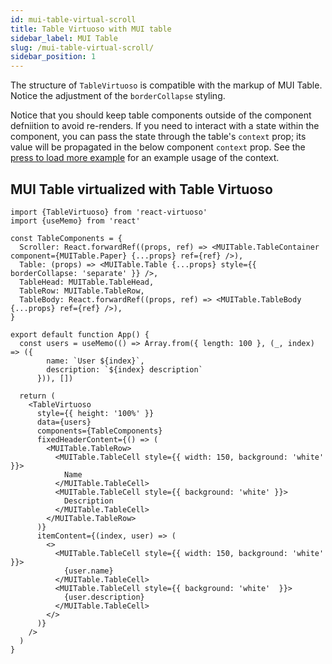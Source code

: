 ```yaml
---
id: mui-table-virtual-scroll
title: Table Virtuoso with MUI table
sidebar_label: MUI Table
slug: /mui-table-virtual-scroll/
sidebar_position: 1
---
```


The structure of `TableVirtuoso` is compatible with the markup of MUI Table. Notice the adjustment of the `borderCollapse` styling.

Notice that you should keep table components outside of the component defniition to avoid re-renders.
If you need to interact with a state within the component, you can pass the state through the table's `context` prop;
its value will be propagated in the below component `context` prop.
See the [press to load more example](../press-to-load-more/) for an example usage of the context.

## MUI Table virtualized with Table Virtuoso

```tsx live
import {TableVirtuoso} from 'react-virtuoso'
import {useMemo} from 'react'

const TableComponents = {
  Scroller: React.forwardRef((props, ref) => <MUITable.TableContainer component={MUITable.Paper} {...props} ref={ref} />),
  Table: (props) => <MUITable.Table {...props} style={{ borderCollapse: 'separate' }} />,
  TableHead: MUITable.TableHead,
  TableRow: MUITable.TableRow,
  TableBody: React.forwardRef((props, ref) => <MUITable.TableBody {...props} ref={ref} />),
}

export default function App() {
  const users = useMemo(() => Array.from({ length: 100 }, (_, index) => ({
        name: `User ${index}`,
        description: `${index} description`
      })), [])

  return (
    <TableVirtuoso
      style={{ height: '100%' }}
      data={users}
      components={TableComponents}
      fixedHeaderContent={() => (
        <MUITable.TableRow>
          <MUITable.TableCell style={{ width: 150, background: 'white' }}>
            Name
          </MUITable.TableCell>
          <MUITable.TableCell style={{ background: 'white' }}>
            Description
          </MUITable.TableCell>
        </MUITable.TableRow>
      )}
      itemContent={(index, user) => (
        <>
          <MUITable.TableCell style={{ width: 150, background: 'white' }}>
            {user.name}
          </MUITable.TableCell>
          <MUITable.TableCell style={{ background: 'white'  }}>
            {user.description}
          </MUITable.TableCell>
        </>
      )}
    />
  )
}

 
```
